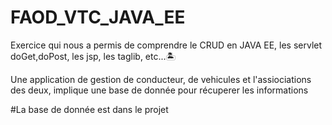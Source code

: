 # FAOD_VTC_JAVA_EE

Exercice qui nous a permis de comprendre le CRUD en JAVA EE, les servlet doGet,doPost, les jsp, les taglib, etc...🏝️

Une application de gestion de conducteur, de vehicules et l'assiociations des deux, implique une base de donnée pour récuperer les informations


#La base de donnée est dans le projet
